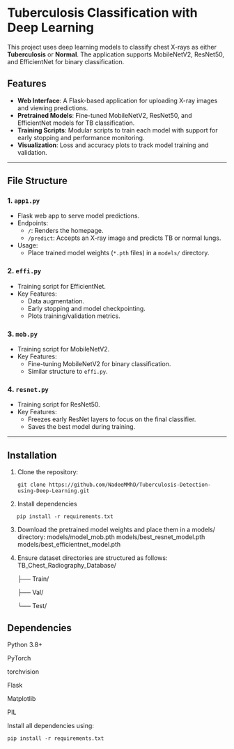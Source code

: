 # Tuberculosis Classification with Deep Learning

This project uses deep learning models to classify chest X-rays as either **Tuberculosis** or **Normal**. The application supports MobileNetV2, ResNet50, and EfficientNet for binary classification.

## Features

- **Web Interface**: A Flask-based application for uploading X-ray images and viewing predictions.
- **Pretrained Models**: Fine-tuned MobileNetV2, ResNet50, and EfficientNet models for TB classification.
- **Training Scripts**: Modular scripts to train each model with support for early stopping and performance monitoring.
- **Visualization**: Loss and accuracy plots to track model training and validation.

---

## File Structure

### 1. `app1.py`
- Flask web app to serve model predictions.
- Endpoints:
  - `/`: Renders the homepage.
  - `/predict`: Accepts an X-ray image and predicts TB or normal lungs.
- Usage:
  - Place trained model weights (`*.pth` files) in a `models/` directory.

### 2. `effi.py`
- Training script for EfficientNet.
- Key Features:
  - Data augmentation.
  - Early stopping and model checkpointing.
  - Plots training/validation metrics.

### 3. `mob.py`
- Training script for MobileNetV2.
- Key Features:
  - Fine-tuning MobileNetV2 for binary classification.
  - Similar structure to `effi.py`.

### 4. `resnet.py`
- Training script for ResNet50.
- Key Features:
  - Freezes early ResNet layers to focus on the final classifier.
  - Saves the best model during training.

---

## Installation

1. Clone the repository:
    ```
    git clone https://github.com/NadeeMMhD/Tuberculosis-Detection-using-Deep-Learning.git
    ```

   
2. Install dependencies
``` 
   pip install -r requirements.txt
   ```
3. Download the pretrained model weights and place them in a models/ directory:
   models/model_mob.pth
   models/best_resnet_model.pth
   models/best_efficientnet_model.pth

4. Ensure dataset directories are structured as follows:
   TB_Chest_Radiography_Database/
   
    ├── Train/
   
    ├── Val/
   
    └── Test/


## Dependencies

Python 3.8+

PyTorch

torchvision

Flask

Matplotlib

PIL

Install all dependencies using:

    pip install -r requirements.txt





 
 


